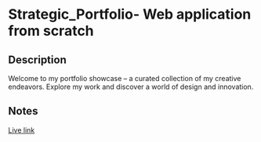 # Strategic_Portfolio- Web application from scratch

## Description

Welcome to my portfolio showcase – a curated collection of my creative endeavors. Explore my work and discover a world of design and innovation.

## Notes

[Live link](https://leybaair.github.io/Strategic_Portfolio/)

